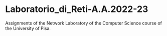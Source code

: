 # Laboratorio_di_Reti-A.A.2022-23
Assignments of the Network Laboratory of the Computer Science course of the University of Pisa.
